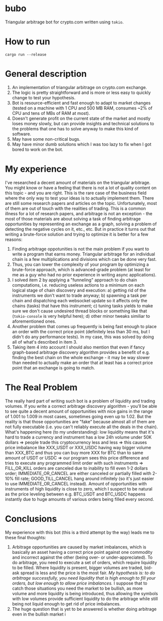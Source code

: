 # bubo

Triangular arbitrage bot for crypto.com written using `tokio`.

# How to run

`cargo run --release`

# General description

1. An implementation of triangular arbitrage on crypto.com exchange.
2. The logic is pretty straightforward and is more or less easy to quickly change to test your hypothesis.
3. Bot is resource-efficient and fast enough to adapt to market changes (tested on a machine with 1 CPU and 500 MB RAM, consumes ~2% of CPU and tens of MBs of RAM at most).
4. Doesn't generate profit on the current state of the market and mostly loses money slowly, but can provide insights and technical solutions to the problems that one has to solve anyway to make this kind of software.
5. May have some non-critical bugs.
6. May have minor dumb solutions which I was too lazy to fix when I got bored to work on the bot.

# My experience

I've researched a decent amount of materials on the triangular arbitrage. You might know or have a feeling that there is not a lot of quality content on this topic - and you are right. This is the rare case of the business field where the only way to test your ideas is to actually implement them.
There are still some research papers and articles on the topic. Unfortunately, most of them are out of touch with the realities of trading. This is a common illness for a lot of research papers, and arbitrage is not an exception - the most of those materials are about solving a task of finding arbitrage opportunities by representing an exchange as a graph, solving a problem of detecting the negative cycles on it, etc., etc. But in practice it turns out that writing a brute-force solution and trying to optimize it is better for a few reasons:
1. Finding arbitrage oppotunities is not the main problem if you want to write a program that earns money. Triangular arbitrage for an individual chain  is a few multiplications and divisions which can be done very fast.
2. Thus, you can lower the complexity of your program by optimizing a brute-force approach, which is advanced-grade problem (at least for me as a guy who had no prior experience in writing async applications).
3. I solved item 2 by applying a "funneling" approach to do chain computations, i.e. reducing useless actions to a minimum on each logical stage of chain discovery and execution: a) getting rid of the instruments we don't want to trade anyway; b) spawning a task per chain and dispatching each websocket update so it affects only the chains (tasks) that have this instrument; c) tuning tasks yields to make sure we don't cause undesired thread blocks or something like that (`tokio-console` is very helpful here); d) other minor tweaks similiar to aforementioned ones.
4. Another problem that comes up frequently is being fast enough to place an order with the correct price point (definitely less than 30 ms, but I didn't do any performance tests). In my case, this was solved by doing all of what's described in item 3.
5. Taking item 4 into account I should also mention that even if fancy graph-based arbitrage discovery algorithm provides a benefit of e.g. finding the best chain on the whole exchange - it may be way slower than needed to actually make an order that at least has a correct price point that an exchange is going to match.

# The Real Problem

The really hard part of writing such bot is a problem of liquidity and trading volumes. If you write a correct arbitrage discovery algorithm - you'll be able to see quite a decent amount of opportunities with nice gains in the range of 1.001 to 1.009 in most cases, sometimes going even up to 1.02. But the reality is that those opportunities are "fake" because almost all of them are not fully executable (i.e. you can't reliably execute all the deals in the chain). What's happening here (to my understanding): low liquidity means that it's hard to trade a currency and instrument has a low 24h volume under 50K dollars => people trade this cryptocurrency less and less => this causes price imbalance like XXX_USDT or XXX_USDC having way bigger volume than XXX_BTC and thus you can buy more XXX for BTC than to same amount of USDT or USDC => our program sees this price difference and tries to execute any programmed limit order with such instruments => FILL_OR_KILL orders are canceled due to inability to fill even 1-2 dollars order; IMMEDIATE_OR_CANCEL are either canceled or partially filled with 2-10% fill rate; GOOD_TILL_CANCEL hang around infinitely (so it's just easier to use IMMEDIATE_OR_CANCEL instead). Amount of opportunities with instruments of high liquidity is close to zero, which I suspect to be natural as the price leveling between e.g. BTC_USDT and BTC_USDC happens instantly due to huge amounts of various orders being filled every second.

# Conclusions

My experience with this bot (this is a third attempt by the way) leads me to these final thoughts:

1. Arbitrage opportunities are caused by market imbalances, which is basically an asset having a correct price point against one commodity and incorrect against the other (being over- or under-appreciated). To do arbitrage, you need to execute a set of orders, which require liquidity to be filled. Where liquidity is present, bigger volumes are traded, bid-ask spread is less and the price is the most fair. *My hypothesis is: to do arbitrage successfully, you need liquidity that is high enough to fill your orders, but low enough to allow price imbalances.* I suppose that to catch those situations you need the market to be bullish, as more volume and more liquidity is being introduced, thus allowing the symbols with low volumes provide sufficient liquidity to do the arbitrage while still being not liquid enough to get rid of price imbalances.
2. The huge question that is yet to be answered is whether doing arbitrage even in the bullish market i